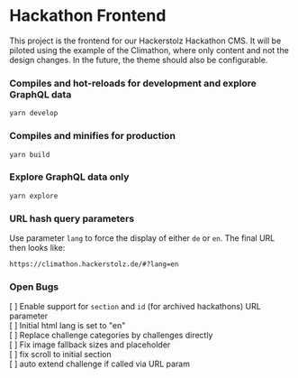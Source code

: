 # Hackathon Frontend

This project is the frontend for our Hackerstolz Hackathon CMS. It will be piloted using the example of the Climathon, where only content and not the design changes. In the future, the theme should also be configurable.

### Compiles and hot-reloads for development and explore GraphQL data

```
yarn develop
```

### Compiles and minifies for production

```
yarn build
```

### Explore GraphQL data only

```
yarn explore
```

### URL hash query parameters

Use parameter `lang` to force the display of either `de` or `en`. The final URL then looks like:

```
https://climathon.hackerstolz.de/#?lang=en
```

### Open Bugs

[ ] Enable support for `section` and `id` (for archived hackathons) URL parameter  
[ ] Initial html lang is set to "en"  
[ ] Replace challenge categories by challenges directly  
[ ] Fix image fallback sizes and placeholder  
[ ] fix scroll to initial section  
[ ] auto extend challenge if called via URL param
